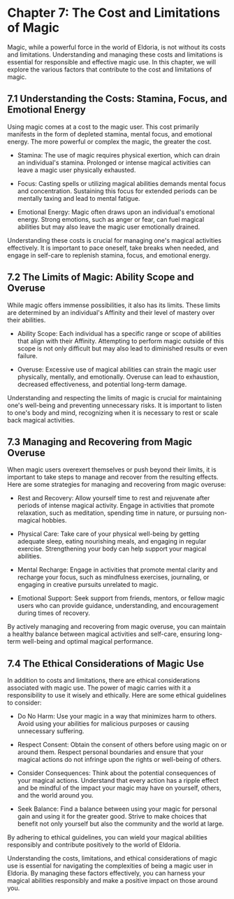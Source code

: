 # Chapter 7: The Cost and Limitations of Magic

Magic, while a powerful force in the world of Eldoria, is not without its costs and limitations. Understanding and managing these costs and limitations is essential for responsible and effective magic use. In this chapter, we will explore the various factors that contribute to the cost and limitations of magic.

## 7.1 Understanding the Costs: Stamina, Focus, and Emotional Energy

Using magic comes at a cost to the magic user. This cost primarily manifests in the form of depleted stamina, mental focus, and emotional energy. The more powerful or complex the magic, the greater the cost.

* Stamina: The use of magic requires physical exertion, which can drain an individual's stamina. Prolonged or intense magical activities can leave a magic user physically exhausted.

* Focus: Casting spells or utilizing magical abilities demands mental focus and concentration. Sustaining this focus for extended periods can be mentally taxing and lead to mental fatigue.

* Emotional Energy: Magic often draws upon an individual's emotional energy. Strong emotions, such as anger or fear, can fuel magical abilities but may also leave the magic user emotionally drained.

Understanding these costs is crucial for managing one's magical activities effectively. It is important to pace oneself, take breaks when needed, and engage in self-care to replenish stamina, focus, and emotional energy.

## 7.2 The Limits of Magic: Ability Scope and Overuse

While magic offers immense possibilities, it also has its limits. These limits are determined by an individual's Affinity and their level of mastery over their abilities.

* Ability Scope: Each individual has a specific range or scope of abilities that align with their Affinity. Attempting to perform magic outside of this scope is not only difficult but may also lead to diminished results or even failure.

* Overuse: Excessive use of magical abilities can strain the magic user physically, mentally, and emotionally. Overuse can lead to exhaustion, decreased effectiveness, and potential long-term damage.

Understanding and respecting the limits of magic is crucial for maintaining one's well-being and preventing unnecessary risks. It is important to listen to one's body and mind, recognizing when it is necessary to rest or scale back magical activities.

## 7.3 Managing and Recovering from Magic Overuse

When magic users overexert themselves or push beyond their limits, it is important to take steps to manage and recover from the resulting effects. Here are some strategies for managing and recovering from magic overuse:

* Rest and Recovery: Allow yourself time to rest and rejuvenate after periods of intense magical activity. Engage in activities that promote relaxation, such as meditation, spending time in nature, or pursuing non-magical hobbies.

* Physical Care: Take care of your physical well-being by getting adequate sleep, eating nourishing meals, and engaging in regular exercise. Strengthening your body can help support your magical abilities.

* Mental Recharge: Engage in activities that promote mental clarity and recharge your focus, such as mindfulness exercises, journaling, or engaging in creative pursuits unrelated to magic.

* Emotional Support: Seek support from friends, mentors, or fellow magic users who can provide guidance, understanding, and encouragement during times of recovery.

By actively managing and recovering from magic overuse, you can maintain a healthy balance between magical activities and self-care, ensuring long-term well-being and optimal magical performance.

## 7.4 The Ethical Considerations of Magic Use

In addition to costs and limitations, there are ethical considerations associated with magic use. The power of magic carries with it a responsibility to use it wisely and ethically. Here are some ethical guidelines to consider:

* Do No Harm: Use your magic in a way that minimizes harm to others. Avoid using your abilities for malicious purposes or causing unnecessary suffering.

* Respect Consent: Obtain the consent of others before using magic on or around them. Respect personal boundaries and ensure that your magical actions do not infringe upon the rights or well-being of others.

* Consider Consequences: Think about the potential consequences of your magical actions. Understand that every action has a ripple effect and be mindful of the impact your magic may have on yourself, others, and the world around you.

* Seek Balance: Find a balance between using your magic for personal gain and using it for the greater good. Strive to make choices that benefit not only yourself but also the community and the world at large.

By adhering to ethical guidelines, you can wield your magical abilities responsibly and contribute positively to the world of Eldoria.

Understanding the costs, limitations, and ethical considerations of magic use is essential for navigating the complexities of being a magic user in Eldoria. By managing these factors effectively, you can harness your magical abilities responsibly and make a positive impact on those around you.
